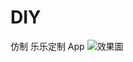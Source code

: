 # DIY

仿制 乐乐定制 App
![效果圖](https://raw.githubusercontent.com/TryImpossible/DIY/master/DIY1.0/demo/DIY.gif)
